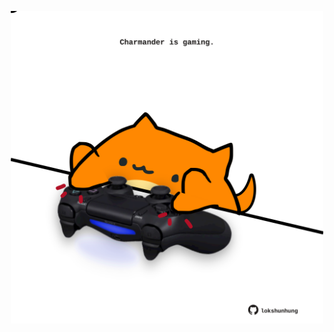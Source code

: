 <!-- built at 20/08/2022, 12:01:14 UTC -->
<p align="center">
  <img width="500" height="500" src="./ReadmeImage.svg">
</p>
